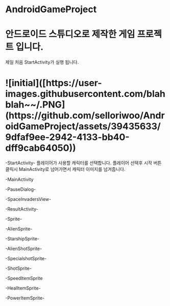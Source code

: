 # AndroidGameProject


<h1>안드로이드 스튜디오로 제작한 게임 프로젝트 입니다. </h1>




제일 처음 StartActivity가 실행 됩니다.

<h1> ![initial]([https://user-images.githubusercontent.com/blahblah~~/.PNG](https://github.com/selloriwoo/AndroidGameProject/assets/39435633/9dfaf9ee-2942-4133-bb40-dff9cab64050))</h1>

-StartActivity-
  플레이어가 사용할 캐릭터를 선택합니다. 플레이어 선택후 시작 버튼 클릭시 MainActivity로 넘어가면서
  캐릭터 이미지를 넘겨줍니다.
  
-MainActivity

-PauseDialog-

-SpaceInvadersView-

-ResultActivity-

-Sprite-

-AlienSprite-

-StarshipSprite-

-AlienShotSprite-

-SpecialshotSprite-

-ShotSprite-

-SpeedItemSprite

-HealItemSprite-

-PowerItemSprite-
